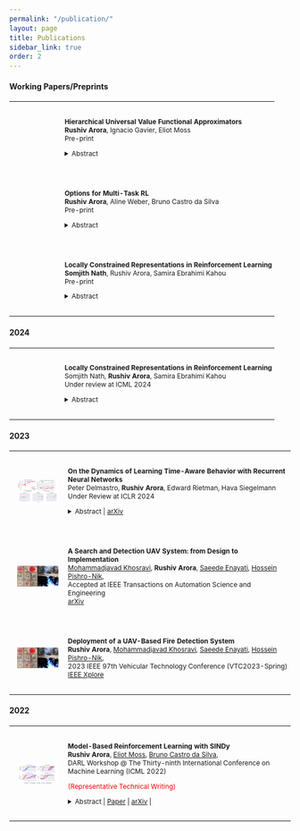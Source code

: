 ```yaml
---
permalink: "/publication/"
layout: page
title: Publications
sidebar_link: true
order: 2
---
```



<style>

table {
  margin-bottom: 1rem;
  width: 100%;
  font-size: 85%;
  border: 0px solid $border-color;
  border-collapse: collapse;
}

td,
th {
  padding:  1rem .25rem;
  border: 0px solid $border-color;
}

th {
  text-align: left;
}

tbody tr:nth-child(odd) td,
tbody tr:nth-child(odd) th {
  background-color: transparent;
}

paper {
 color: #;
 font-weight:bold;
}


</style>
#### Working Papers/Preprints

<table width="100%" align="center" border="0" cellspacing="0" cellpadding="20">

   <tr>
     <td width="20%"  valign="middle">
     </td>
     <td valign="top" width="80%">
          <p>
              <paper>Hierarchical Universal Value Functional Approximators</paper>
              <br>
              <b>Rushiv Arora</b>, Ignacio Gavier, Eliot Moss
              <br>
              Pre-print
              <br>
              <details>
                <summary>Abstract  </summary>            
                  <p class="message">
                  <br><br>
                  <b>Keywords</b>: Reinforcement Learning, Machine Learning
                  </p>
              </details>
          </p>  
     </td>
   </tr>

   <tr>
     <td width="20%"  valign="middle">
     </td>
     <td valign="top" width="80%">
          <p>
              <paper>Options for Multi-Task RL</paper>
              <br>
              <b>Rushiv Arora</b>, Aline Weber, Bruno Castro da Silva
              <br>
              Pre-print
              <br>
              <details>
                <summary>Abstract  </summary>            
                  <p class="message">
                  <br><br>
                  <b>Keywords</b>: Reinforcement Learning, Machine Learning
                  </p>
              </details>
          </p>  
     </td>
   </tr>

   <tr>
     <td width="20%"  valign="middle">
     </td>
     <td valign="top" width="80%">
          <p>
              <paper>Locally Constrained Representations in Reinforcement Learning</paper>
              <br>
              <b>Somjith Nath</b>, Rushiv Arora, Samira Ebrahimi Kahou
              <br>
              Pre-print
              <br>
              <details>
                <summary>Abstract  </summary>            
                  <p class="message">
                  <br><br>
                  <b>Keywords</b>: Reinforcement Learning, Machine Learning
                  </p>
              </details>
          </p>  
     </td>
   </tr>
  </table>

#### 2024

<table width="100%" align="center" border="0" cellspacing="0" cellpadding="20">

   <tr>
     <td width="20%"  valign="middle">
     </td>
     <td valign="top" width="80%">
          <p>
              <paper>Locally Constrained Representations in Reinforcement Learning</paper>
              <br>
              Somjith Nath, <b>Rushiv Arora</b>, Samira Ebrahimi Kahou
              <br>
              Under review at ICML 2024
              <br>
              <details>
                <summary>Abstract  </summary>            
                  <p class="message">
                  The success of Reinforcement Learning (RL) heavily relies on the ability to learn robust representations from the observations of the environment. In most cases, the representations learned purely by the reinforcement learning loss can differ vastly across states depending on how the value functions change. However, the representations learned need not be very specific to the task at hand. Relying only on the Reinforcement Learning objective may yield representations that vary greatly across successive time steps. In addition, since the Reinforcement Learning loss has a changing target, the representations learned would depend on how good the current values/policies are. Thus, disentangling the representations from the main task would allow them to focus not only on the task-specific features but also the environment dynamics. To this end, we propose locally constrained representations, where an auxiliary loss forces the state representations to be predictable by the representations of the neighboring states. This encourages the representations to be driven not only by the value/policy learning but an additional loss that constrains the representations from over-fitting to the value loss. We evaluate the proposed method on several known benchmarks and observe strong performance. Especially in continuous control tasks, our experiments show a significant performance improvement.
                  <br><br>
                  <b>Keywords</b>: Reinforcement Learning, Machine Learning
                  </p>
              </details>
          </p>  
     </td>
   </tr>
  </table>

#### 2023

<table width="100%" align="center" border="0" cellspacing="0" cellpadding="20">
  <tr>
     <td width="20%"  valign="middle">
           <img src="/images/publications/TFA2022.png" alt="TFA" style="vertical-align:middle; width: 80%; margin:0px 10px; border-radius:0%"/>
     </td>
     <td valign="top" width="80%">
          <p>
              <paper>On the Dynamics of Learning Time-Aware Behavior with Recurrent Neural Networks</paper>
              <br>
              Peter Delmastro, <b>Rushiv Arora</b>, Edward Rietman, Hava Siegelmann
              <br>
              Under Review at ICLR 2024
              <br>
              <details>
                <summary>Abstract  | <a href="https://arxiv.org/abs/2306.07125">arXiv</a> </summary>            
                  <p class="message">
                  Recurrent Neural Networks (RNNs) have shown great success in modeling time-dependent patterns, but there is limited research on their learned representations of latent temporal features and the emergence of these representations during training. To address this gap, we use timed automata (TA) to introduce a family of tasks modeling behavior dependent on hidden temporal variables whose complexity is directly controllable. Building upon past studies from the perspective of dynamical systems, we train RNNs to emulate temporal flipflops, a new collection of TA that emphasizes the need for time-awareness over long-term memory. We find that these RNNs learn in phases - they quickly perfect any time-independent behavior, but they initially struggle to discover the hidden time-dependence. In the case of periodic "time-of-day" aware automata, we show that the RNNs learn to switch between periodic orbits that encode time modulo the period of the transition rules. We subsequently apply fixed point stability analysis to monitor changes in the RNN dynamics during training, and we observe that the learning phases are separated by a bifurcation from which the periodic behavior emerges. In this way, we demonstrate how dynamical systems theory can provide insights into not only the learned representations of these models, but also the dynamics of the learning process itself. We argue that this style of analysis may also be applicable to understanding training pathologies of recurrent architectures in contexts outside of time-awareness.
                  <br><br>
                  <b>Keywords</b>: Neural Networks/Deep Learning, Computational complexity, Learning from complex/structured data, Dynamical systems theory
                  </p>
              </details>
          </p>  
     </td>
   </tr>

   <tr>
      <td width="20%"  valign="middle">
             <img src="/images/publications/UAV2022TVT.png" alt="UAV" style="vertical-align:middle; width: 80%; margin:0px 10px; border-radius:0%"/>
      </td>
      <td valign="top" width="80%">
           <p>
               <paper>A Search and Detection UAV System: from Design to Implementation</paper>
               <br>
               <a href='/publications'>Mohammadjavad Khosravi</a>,
               <b>Rushiv Arora</b>,  
               <a href='https://scholar.google.com/citations?user=jO4Xj9oAAAAJ&hl=en'>Saeede Enayati</a>,
               <a href='https://scholar.google.com/citations?user=2OCQ9GkAAAAJ&hl=en'>Hossein Pishro-Nik</a>,
               <br>
              Accepted at IEEE Transactions on Automation Science and Engineering
             <br>
             <a href="https://arxiv.org/abs/2211.15866">arXiv</a>
           </p>  
      </td>
    </tr>

  <tr>
      <td width="20%"  valign="middle">
             <img src="/images/publications/UAV2022TVT.png" alt="UAV" style="vertical-align:middle; width: 80%; margin:0px 10px; border-radius:0%"/>
      </td>
      <td valign="top" width="80%">
           <p>
               <paper>Deployment of a UAV-Based Fire Detection System</paper>
               <br>
               <b>Rushiv Arora</b>, 
               <a href='/publications'>Mohammadjavad Khosravi</a>, 
               <a href='https://scholar.google.com/citations?user=jO4Xj9oAAAAJ&hl=en'>Saeede Enayati</a>,
               <a href='https://scholar.google.com/citations?user=2OCQ9GkAAAAJ&hl=en'>Hossein Pishro-Nik</a>,
               <br>
              2023 IEEE 97th Vehicular Technology Conference (VTC2023-Spring)
             <br>
             <a href="https://ieeexplore.ieee.org/abstract/document/10200883">IEEE Xplore</a>
           </p>  
      </td>
    </tr>

</table>


#### 2022

<table width="100%" align="center" border="0" cellspacing="0" cellpadding="20">

  <tr>
     <td width="20%"  valign="middle">
            <img src="/images/publications/DARL2022SINDy.png" alt="SINDy" style="vertical-align:middle; width: 80%; margin:0px 10px; border-radius:0%"/>
     </td>
     <td valign="top" width="80%">
          <p>
              <paper>Model-Based Reinforcement Learning with SINDy</paper>
              <br>
              <b>Rushiv Arora</b>,  
              <a href='https://people.cs.umass.edu/~moss/?_gl=1*sdbxyt*_ga*MTY0NTE1MTIxNS4xNTM2NTI5Mzg0*_ga_21RLS0L7EB*MTY1NzQzODA5MC4zNTIuMS4xNjU3NDM4MTMxLjA.&_ga=2.225631898.1219407999.1657438091-1645151215.1536529384'>Eliot Moss</a>,
              <a href='https://people.cs.umass.edu/~bsilva/'>Bruno Castro da Silva</a>,
              <br>
             DARL Workshop @ The Thirty-ninth International Conference on Machine Learning (ICML 2022)
             <br>
             <p style="color:red">(Representative Technical Writing)</p>
              <details>
                <summary>Abstract  | <a href="https://openreview.net/forum?id=3xBZY7LGorK&referrer=%5BAuthor%20Console%5D(%2Fgroup%3Fid%3DICML.cc%2F2022%2FWorkshop%2FDARL%2FAuthors%23your-submissions)">Paper</a> | <a href="https://arxiv.org/abs/2208.14501">arXiv</a> | </summary>            
                  <p class="message">
                  We draw on the latest advancements in the physics community to propose a novel method for discovering the governing non-linear dynamics of physical systems in reinforcement learning (RL).  We establish that this method is capable of discovering the underlying dynamics using significantly fewer trajectories (as little as one rollout with ≤ 30 time steps) than state of the art model learning algorithms.  Further, the technique learns a model that is accurate enough to induce near-optimal policies given significantly fewer trajectories than those required by model-free algorithms.  It brings the benefits of model-based RL without requiring a model to be developed in advance, for systems that have physics-based dynamics.
                  <br><br>
                  To establish the validity and applicability of this algorithm, we conduct experiments on four classic control tasks.  We found that an optimal policy trained on the discovered dynamics of the underlying system can generalize well.  Further, the learned policy performs well when deployed on the actual physical system, thus bridging the model to real system gap.  We further compare our method to state-of-the-art model-based and model-free approaches, and show that our method requires fewer trajectories sampled on the true physical system compared other methods.  Additionally, we explored approximate dynamics models and found that they also can perform well.
                  <br><br>
                  <b>Keywords</b>: model-based Reinforcement Learning, model learning, non-linear dynamical systems
                  </p>
              </details>
          </p>  
     </td>
   </tr>



</table>
